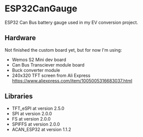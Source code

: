 # ESP32CanGauge

ESP32 Can Bus battery gauge used in my EV conversion project.

## Hardware

Not finished the custom board yet, but for now I'm using:
- Wemos S2 Mini dev board
- Can Bus Transciever module board
- Buck converter module
- 240x320 TFT screen from Ali Express https://www.aliexpress.com/item/1005005316683037.html

## Libraries

- TFT_eSPI at version 2.5.0
- SPI at version 2.0.0
- FS at version 2.0.0
- SPIFFS at version 2.0.0
- ACAN_ESP32 at version 1.1.2
